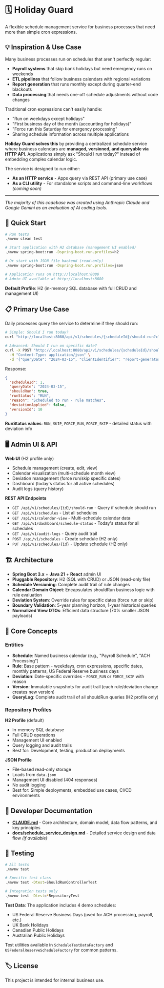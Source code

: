 # 🗓️ Holiday Guard

A flexible schedule management service for business processes that need more than simple cron expressions.

## 💡 Inspiration & Use Case

Many business processes run on schedules that aren't perfectly regular:
- **Payroll systems** that skip bank holidays but need emergency runs on weekends
- **ETL pipelines** that follow business calendars with regional variations
- **Report generation** that runs monthly except during quarter-end blackouts
- **Data processing** that needs one-off schedule adjustments without code changes

Traditional cron expressions can't easily handle:
- "Run on weekdays except holidays"
- "First business day of the month (accounting for holidays)"
- "Force run this Saturday for emergency processing"
- Sharing schedule information across multiple applications

**Holiday Guard solves this** by providing a centralized schedule service where business calendars are **managed, versioned, and queryable via HTTP API**. Applications simply ask "Should I run today?" instead of embedding complex calendar logic.

The service is designed to run either:
- **As an HTTP service** - Apps query via REST API (primary use case)
- **As a CLI utility** - For standalone scripts and command-line workflows *(coming soon)*

---

*The majority of this codebase was created using Anthropic Claude and Google Gemini as an evaluation of AI coding tools.*  

## 🚀 Quick Start

```bash
# Run tests
./mvnw clean test

# Start application with H2 database (management UI enabled)
./mvnw spring-boot:run -Dspring-boot.run.profiles=h2

# Or start with JSON file backend (read-only)
./mvnw spring-boot:run -Dspring-boot.run.profiles=json

# Application runs on http://localhost:8080
# Admin UI available at http://localhost:8080
```

**Default Profile**: H2 (in-memory SQL database with full CRUD and management UI)

## 📋 Primary Use Case

Daily processes query the service to determine if they should run:

```bash
# Simple: Should I run today?
curl "http://localhost:8080/api/v1/schedules/{scheduleId}/should-run?client=payroll-service"

# Advanced: Should I run on specific date?
curl -X POST "http://localhost:8080/api/v1/schedules/{scheduleId}/should-run" \
  -H "Content-Type: application/json" \
  -d '{"queryDate": "2024-03-15", "clientIdentifier": "report-generator"}'
```

Response:
```json
{
  "scheduleId": 1,
  "queryDate": "2024-03-15",
  "shouldRun": true,
  "runStatus": "RUN",
  "reason": "Scheduled to run - rule matches",
  "deviationApplied": false,
  "versionId": 10
}
```

**RunStatus values**: `RUN`, `SKIP`, `FORCE_RUN`, `FORCE_SKIP` - detailed status with deviation info

## 🖥️ Admin UI & API

**Web UI** (H2 profile only)
- Schedule management (create, edit, view)
- Calendar visualization (multi-schedule month view)
- Deviation management (force run/skip specific dates)
- Dashboard (today's status for all active schedules)
- Audit logs (query history)

**REST API Endpoints**
- `GET /api/v1/schedules/{id}/should-run` - Query if schedule should run
- `GET /api/v1/schedules` - List all schedules
- `GET /api/v1/calendar-view` - Multi-schedule calendar data
- `GET /api/v1/dashboard/schedule-status` - Today's status for all schedules
- `GET /api/v1/audit-logs` - Query audit trail
- `POST /api/v1/schedules` - Create schedule (H2 only)
- `PUT /api/v1/schedules/{id}` - Update schedule (H2 only)

## 🏗️ Architecture

- **Spring Boot 3.x** + **Java 21** + **React** admin UI
- **Pluggable Repository**: H2 (SQL with CRUD) or JSON (read-only file)
- **Schedule Versioning**: Complete audit trail of rule changes
- **Calendar Domain Object**: Encapsulates shouldRun business logic with rule evaluation
- **Deviation System**: Override rules for specific dates (force run or skip)
- **Boundary Validation**: 5-year planning horizon, 1-year historical queries
- **Normalized View DTOs**: Efficient data structure (70% smaller JSON payloads)

## 🔧 Core Concepts

### Entities
- **Schedule**: Named business calendar (e.g., "Payroll Schedule", "ACH Processing")
- **Rule**: Base pattern - weekdays, cron expressions, specific dates, monthly patterns, US Federal Reserve business days
- **Deviation**: Date-specific overrides - `FORCE_RUN` or `FORCE_SKIP` with reason
- **Version**: Immutable snapshots for audit trail (each rule/deviation change creates new version)
- **QueryLog**: Complete audit trail of all shouldRun queries (H2 profile only)

### Repository Profiles

**H2 Profile** (default)
- In-memory SQL database
- Full CRUD operations
- Management UI enabled
- Query logging and audit trails
- Best for: Development, testing, production deployments

**JSON Profile**
- File-based read-only storage
- Loads from `data.json`
- Management UI disabled (404 responses)
- No audit logging
- Best for: Simple deployments, embedded use cases, CI/CD environments

## 📖 Developer Documentation

- **[CLAUDE.md](./CLAUDE.md)** - Core architecture, domain model, data flow patterns, and key principles
- **[docs/schedule_service_design.md](./docs/schedule_service_design.md)** - Detailed service design and data flow *(if available)*

## 🧪 Testing

```bash
# All tests
./mvnw test

# Specific test class
./mvnw test -Dtest=ShouldRunControllerTest

# Integration tests only
./mvnw test -Dtest=*RepositoryTest
```

**Test Data**: The application includes 4 demo schedules:
- US Federal Reserve Business Days (used for ACH processing, payroll, etc.)
- UK Bank Holidays
- Canadian Public Holidays
- Australian Public Holidays

Test utilities available in `ScheduleTestDataFactory` and `USFederalReserveScheduleFactory` for common patterns.

## 🏷️ License

This project is intended for internal business use.
